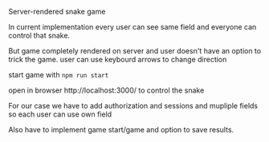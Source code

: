 Server-rendered snake game

In current implementation every user can see same field and everyone can control that snake. 

But game completely rendered on server and user doesn't have an option to trick the game. user can use keybourd arrows to change direction

start game with
```npm run start```

open in browser http://localhost:3000/ to control the snake

For our case we have to add authorization and sessions and mupliple fields so each user can use own field

Also have to implement game start/game and option to save results.